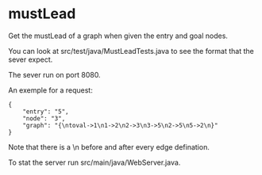 # mustLead
Get the mustLead of a graph when given the entry and goal nodes.

You can look at src/test/java/MustLeadTests.java to see the format that the sever expect.

The sever run on port 8080.


An exemple for a request:
```
{
	"entry": "5",
	"node": "3",
	"graph": "{\ntoval->1\n1->2\n2->3\n3->5\n2->5\n5->2\n}"
}
```

Note that there is a \n before and after every edge defination.


To stat the server run src/main/java/WebServer.java.
